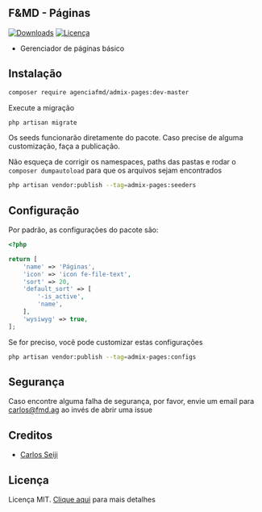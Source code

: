 ## F&MD - Páginas

[![Downloads](https://img.shields.io/packagist/dt/agenciafmd/admix-pages.svg?style=flat-square)](https://packagist.org/packages/agenciafmd/admix-pages)
[![Licença](https://img.shields.io/badge/license-MIT-brightgreen.svg?style=flat-square)](LICENSE.md)

- Gerenciador de páginas básico

## Instalação

```bash
composer require agenciafmd/admix-pages:dev-master
```

Execute a migração

```bash
php artisan migrate
```

Os seeds funcionarão diretamente do pacote. Caso precise de alguma customização, faça a publicação.

Não esqueça de corrigir os namespaces, paths das pastas e rodar o `composer dumpautoload` para que os arquivos sejam encontrados

```bash
php artisan vendor:publish --tag=admix-pages:seeders
```

## Configuração

Por padrão, as configurações do pacote são:

```php
<?php

return [
    'name' => 'Páginas',
    'icon' => 'icon fe-file-text',
    'sort' => 20,
    'default_sort' => [
        '-is_active',
        'name',
    ],
    'wysiwyg' => true,
];
```

Se for preciso, você pode customizar estas configurações

```bash
php artisan vendor:publish --tag=admix-pages:configs
```


## Segurança

Caso encontre alguma falha de segurança, por favor, envie um email para carlos@fmd.ag ao invés de abrir uma issue

## Creditos

- [Carlos Seiji](https://github.com/cstamagawa)

## Licença

Licença MIT. [Clique aqui](LICENSE.md) para mais detalhes